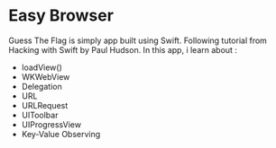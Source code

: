 # Easy Browser
Guess The Flag is simply app built using Swift. Following tutorial from Hacking with Swift by Paul Hudson.
In this app, i learn about : 
 - loadView()
 - WKWebView
 - Delegation
 - URL
 - URLRequest
 - UIToolbar
 - UIProgressView
 - Key-Value Observing
 
 
 
 
 
